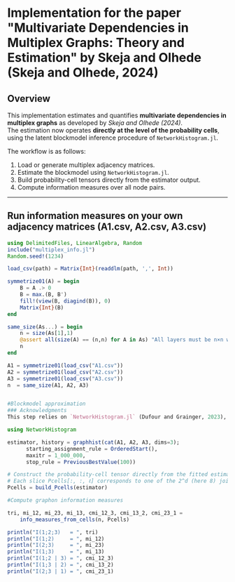 # Implementation for the paper "Multivariate Dependencies in Multiplex Graphs: Theory and Estimation" by Skeja and Olhede (Skeja and Olhede, 2024)

## Overview
This implementation estimates and quantifies **multivariate dependencies in multiplex graphs** as developed by *Skeja and Olhede (2024)*.  
The estimation now operates **directly at the level of the probability cells**, using the latent blockmodel inference procedure of `NetworkHistogram.jl`.

The workflow is as follows:
1. Load or generate multiplex adjacency matrices.
2. Estimate the blockmodel using `NetworkHistogram.jl`.
3. Build probability-cell tensors directly from the estimator output.
4. Compute information measures over all node pairs.

---

## Run information measures on your own adjacency matrices (A1.csv, A2.csv, A3.csv)
```julia
using DelimitedFiles, LinearAlgebra, Random
include("multiplex_info.jl")       
Random.seed!(1234)                

load_csv(path) = Matrix{Int}(readdlm(path, ',', Int))

symmetrize01(A) = begin
    B = A .> 0                      
    B = max.(B, B')                  
    fill!(view(B, diagind(B)), 0)    
    Matrix{Int}(B)                  
end

same_size(As...) = begin
    n = size(As[1],1)
    @assert all(size(A) == (n,n) for A in As) "All layers must be n×n with the same n"
    n
end

A1 = symmetrize01(load_csv("A1.csv"))
A2 = symmetrize01(load_csv("A2.csv"))
A3 = symmetrize01(load_csv("A3.csv"))
n  = same_size(A1, A2, A3)


#Blockmodel approximation
### Acknowledgments
This step relies on `NetworkHistogram.jl` (Dufour and Grainger, 2023), using the inference implementation of Dufour and Olhede (2024).

using NetworkHistogram

estimator, history = graphhist(cat(A1, A2, A3, dims=3);
      starting_assignment_rule = OrderedStart(),
      maxitr = 1_000_000,
      stop_rule = PreviousBestValue(100))

# Construct the probability-cell tensor directly from the fitted estimator.
# Each slice Pcells[:, :, ℓ] corresponds to one of the 2^d (here 8) joint edge configurations.
Pcells = build_Pcells(estimator)

#Compute graphon information measures

tri, mi_12, mi_23, mi_13, cmi_12_3, cmi_13_2, cmi_23_1 =
    info_measures_from_cells(n, Pcells)

println("I(1;2;3)   = ", tri)
println("I(1;2)     = ", mi_12)
println("I(2;3)     = ", mi_23)
println("I(1;3)     = ", mi_13)
println("I(1;2 | 3) = ", cmi_12_3)
println("I(1;3 | 2) = ", cmi_13_2)
println("I(2;3 | 1) = ", cmi_23_1)

